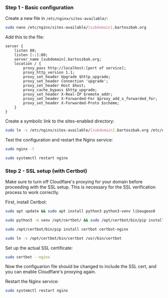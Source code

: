 ### Step 1 - Basic configuration

Create a new file in `/etc/nginx/sites-available/`:

```bash
sudo nano /etc/nginx/sites-available/[subdomain].bartoszbak.org
```

Add this to the file:

```nginx
server {
    listen 80;
    listen [::]:80;
    server_name [subdomain].bartoszbak.org;
    location / {
        proxy_pass http://localhost:[port of service];
        proxy_http_version 1.1;
        proxy_set_header Upgrade $http_upgrade;
        proxy_set_header Connection 'upgrade';
        proxy_set_header Host $host;
        proxy_cache_bypass $http_upgrade;
        proxy_set_header X-Real-IP $remote_addr;
        proxy_set_header X-Forwarded-For $proxy_add_x_forwarded_for;
        proxy_set_header X-Forwarded-Proto $scheme;
    }
}
```

Create a symbolic link to the sites-enabled directory:

```bash
sudo ln -s /etc/nginx/sites-available/[subdomain].bartoszbak.org /etc/nginx/sites-enabled/
```

Test the configuration and restart the Nginx service:

```bash
sudo nginx -t
```

```bash
sudo systemctl restart nginx
```

### Step 2 - SSL setup (with Certbot)

Make sure to turn off Cloudflare's proxying for your domain before proceeding with the SSL setup. This is necessary for the SSL verification process to work correctly.

First, install Certbot:

```bash
sudo apt update && sudo apt install python3 python3-venv libaugeas0
```

```bash
sudo python3 -m venv /opt/certbot/ && sudo /opt/certbot/bin/pip install --upgrade pip
```

```bash
sudo /opt/certbot/bin/pip install certbot certbot-nginx
```

```bash
sudo ln -s /opt/certbot/bin/certbot /usr/bin/certbot
```

Set up the actual SSL certificate:

```bash
sudo certbot --nginx
```

Now the configuarion file should be changed to include the SSL cert, and you can enable Cloudflare's proxying again.

Restart the Nginx service:

```bash
sudo systemctl restart nginx
```

